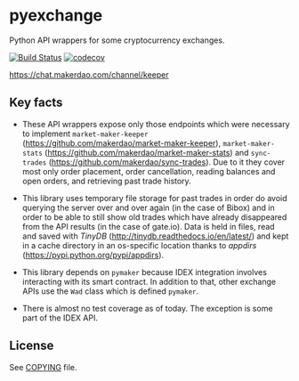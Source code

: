 # pyexchange

Python API wrappers for some cryptocurrency exchanges.

[![Build Status](https://travis-ci.org/makerdao/pyexchange.svg?branch=master)](https://travis-ci.org/makerdao/pyexchange)
[![codecov](https://codecov.io/gh/makerdao/pyexchange/branch/master/graph/badge.svg)](https://codecov.io/gh/makerdao/pyexchange)

<https://chat.makerdao.com/channel/keeper>


## Key facts

* These API wrappers expose only those endpoints which were necessary to implement
  `market-maker-keeper` (<https://github.com/makerdao/market-maker-keeper>), `market-maker-stats`
  (<https://github.com/makerdao/market-maker-stats>) and `sync-trades` (<https://github.com/makerdao/sync-trades>).
  Due to it they cover most only order placement, order cancellation, reading balances and open orders,
  and retrieving past trade history.

* This library uses temporary file storage for past trades in order do avoid querying the server over and over again
  (in the case of Bibox) and in order to be able to still show old trades which have already disappeared from the
  API results (in the case of gate.io). Data is held in files, read and saved with _TinyDB_
  (<http://tinydb.readthedocs.io/en/latest/>) and kept in a cache directory in an os-specific location thanks
  to _appdirs_ (<https://pypi.python.org/pypi/appdirs>).

* This library depends on `pymaker` because IDEX integration involves interacting with its smart contract.
  In addition to that, other exchange APIs use the `Wad` class which is defined `pymaker`.

* There is almost no test coverage as of today. The exception is some part of the IDEX API.


## License

See [COPYING](https://github.com/makerdao/pyexchange/blob/master/COPYING) file.
